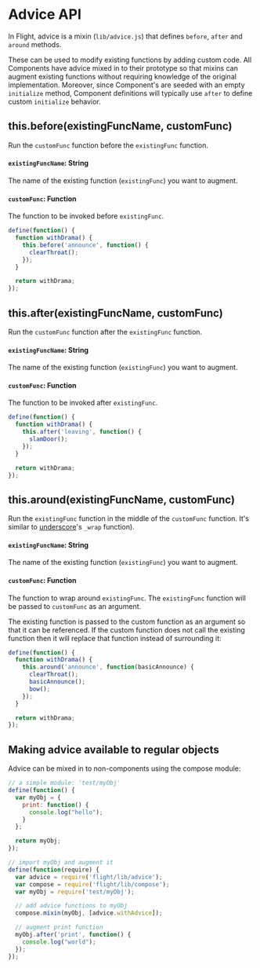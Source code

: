 # Advice API

In Flight, advice is a mixin (`lib/advice.js`) that defines `before`, `after`
and `around` methods.

These can be used to modify existing functions by adding custom code. All
Components have advice mixed in to their prototype so that mixins can augment
existing functions without requiring knowledge of the original implementation.
Moreover, since Component's are seeded with an empty `initialize` method,
Component definitions will typically use `after` to define custom `initialize`
behavior.

<a name="this.before"></a>
## this.before(existingFuncName, customFunc)

Run the `customFunc` function before the `existingFunc` function.

#### `existingFuncName`: String

The name of the existing function (`existingFunc`) you want to augment.

#### `customFunc`: Function

The function to be invoked before `existingFunc`.

```js
define(function() {
  function withDrama() {
    this.before('announce', function() {
      clearThroat();
    });
  }

  return withDrama;
});
```

<a name="this.after"></a>
## this.after(existingFuncName, customFunc)

Run the `customFunc` function after the `existingFunc` function.

#### `existingFuncName`: String

The name of the existing function (`existingFunc`) you want to augment.

#### `customFunc`: Function

The function to be invoked after `existingFunc`.

```js
define(function() {
  function withDrama() {
    this.after('leaving', function() {
      slamDoor();
    });
  }

  return withDrama;
});
```

<a name="this.around"></a>
## this.around(existingFuncName, customFunc)

Run the `existingFunc` function in the middle of the `customFunc` function. It's
similar to [underscore](http://underscorejs.org/)'s `_wrap` function).

#### `existingFuncName`: String

The name of the existing function (`existingFunc`) you want to augment.

#### `customFunc`: Function

The function to wrap around `existingFunc`. The `existingFunc` function will be
passed to `customFunc` as an argument.

The existing function is passed to the custom function as an argument so that
it can be referenced. If the custom function does not call the existing
function then it will replace that function instead of surrounding it:

```js
define(function() {
  function withDrama() {
    this.around('announce', function(basicAnnounce) {
      clearThroat();
      basicAnnounce();
      bow();
    });
  }

  return withDrama;
});
```

<a name="advice.withAdvice"></a>
## Making advice available to regular objects

Advice can be mixed in to non-components using the compose module:

```js
// a simple module: 'test/myObj'
define(function() {
  var myObj = {
    print: function() {
      console.log("hello");
    }
  };

  return myObj;
});

// import myObj and augment it
define(function(require) {
  var advice = require('flight/lib/advice');
  var compose = require('flight/lib/compose');
  var myObj = require('test/myObj');

  // add advice functions to myObj
  compose.mixin(myObj, [advice.withAdvice]);

  // augment print function
  myObj.after('print', function() {
    console.log("world");
  });
});
```
